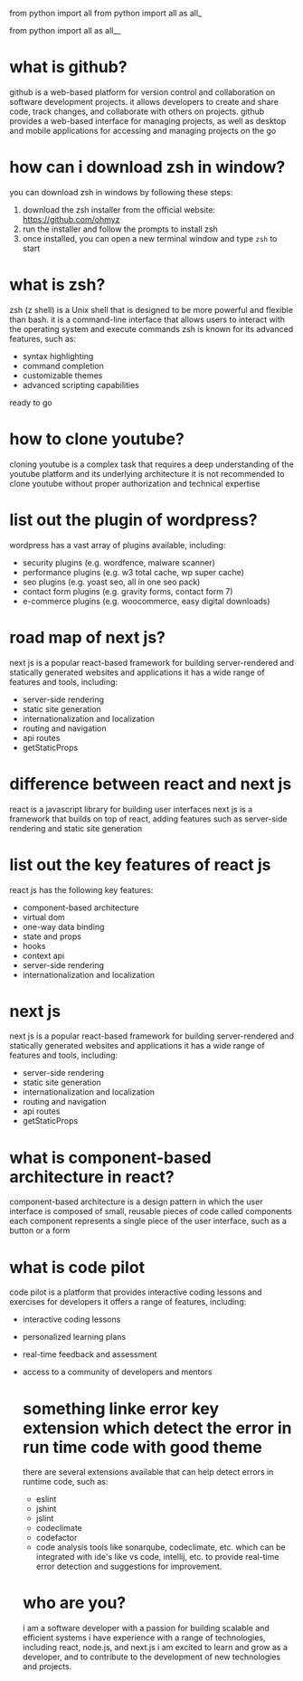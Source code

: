 from python import all
from python import all as all_

from python import all as all__

what is github?
====================
github is a web-based platform for version control and collaboration on software development projects. it allows developers to
create and share code, track changes, and collaborate with others on projects. github provides a web-based
interface for managing projects, as well as desktop and mobile applications for accessing and managing projects on the go


how can i download zsh in window?
=====================================
you can download zsh in windows by following these steps:
1. download the zsh installer from the official website: https://github.com/ohmyz
2. run the installer and follow the prompts to install zsh
3. once installed, you can open a new terminal window and type `zsh` to start



what is zsh?
================
zsh (z shell) is a Unix shell that is designed to be more powerful and flexible than
bash. it is a command-line interface that allows users to interact with the operating system and execute commands
zsh is known for its advanced features, such as:
* syntax highlighting
* command completion
* customizable themes
* advanced scripting capabilities


ready to go


how to clone youtube?
==========================
cloning youtube is a complex task that requires a deep understanding of the youtube platform and its underlying architecture
it is not recommended to clone youtube without proper authorization and technical expertise

list out the plugin of wordpress?
=====================================
wordpress has a vast array of plugins available, including:
* security plugins (e.g. wordfence, malware scanner)
* performance plugins (e.g. w3 total cache, wp super cache)
* seo plugins (e.g. yoast seo, all in one seo pack)
* contact form plugins (e.g. gravity forms, contact form 7)
* e-commerce plugins (e.g. woocommerce, easy digital downloads)

road map of next js?
==========================
next js is a popular react-based framework for building server-rendered and statically generated websites and applications
it has a wide range of features and tools, including:
* server-side rendering
* static site generation
* internationalization and localization
* routing and navigation
* api routes
* getStaticProps

difference between react and next js
=====================================
react is a javascript library for building user interfaces
next js is a framework that builds on top of react, adding features such as server-side rendering and
static site generation
 

 list out
 the key features of react js
 =====================================
 react js has the following key features:
 * component-based architecture
 * virtual dom
 * one-way data binding
 * state and props
 * hooks
 * context api
 * server-side rendering
 * internationalization and localization

 next js
 ==========================
 next js is a popular react-based framework for building server-rendered and statically generated websites and applications
 it has a wide range of features and tools, including:
 * server-side rendering
 * static site generation
 * internationalization and localization
 * routing and navigation
 * api routes
 * getStaticProps

 what is component-based architecture in react?
 =====================================================
 component-based architecture is a design pattern in which the user interface is composed of small, reusable pieces of 
 code called components
 each component represents a single piece of the user interface, such as a button or a form

what is code pilot
=====================
code pilot is a platform that provides interactive coding lessons and exercises for developers
it offers a range of features, including:
* interactive coding lessons
* personalized learning plans
* real-time feedback and assessment
* access to a community of developers and mentors

  something linke error key extension which detect the error in run time code with good theme
  ==============================================
  there are several extensions available that can help detect errors in runtime code, such as:
  * eslint
  * jshint
  * jslint
  * codeclimate
  * codefactor
  * code analysis tools like sonarqube, codeclimate, etc. which can be integrated
  with ide's like vs code, intellij, etc. to provide real-time error detection and
  suggestions for improvement.


  who are you?
  =====================
  i am a software developer with a passion for building scalable and efficient systems
  i have experience with a range of technologies, including react, node.js, and next.js
  i am excited to learn and grow as a developer, and to contribute to the development of new
  technologies and projects.

  